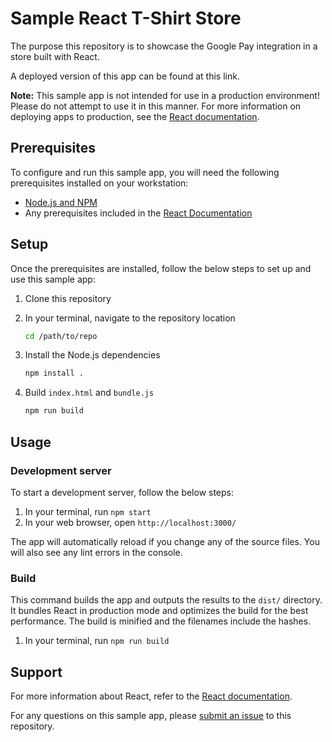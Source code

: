 # Sample React T-Shirt Store

The purpose this repository is to showcase the Google Pay integration in a store
built with React.

A deployed version of this app can be found at this link.

**Note:** This sample app is not intended for use in a production environment!
Please do not attempt to use it in this manner. For more information on
deploying apps to production, see the
[React documentation](https://create-react-app.dev/docs/deployment/).

## Prerequisites

To configure and run this sample app, you will need the following prerequisites
installed on your workstation:

*   [Node.js and NPM](https://docs.npmjs.com/downloading-and-installing-node-js-and-npm)
*   Any prerequisites included in the
    [React Documentation](https://reactjs.org/docs/getting-started.html)

## Setup

Once the prerequisites are installed, follow the below steps to set up and use
this sample app:

1.  Clone this repository
1.  In your terminal, navigate to the repository location

    ```bash
    cd /path/to/repo
    ```

1.  Install the Node.js dependencies

    ```bash
    npm install .
    ```

1.  Build `index.html` and `bundle.js`

    ```bash
    npm run build
    ```

## Usage

### Development server

To start a development server, follow the below steps:

1.  In your terminal, run `npm start`
1.  In your web browser, open `http://localhost:3000/`

The app will automatically reload if you change any of the source files. You
will also see any lint errors in the console.

### Build

This command builds the app and outputs the results to the `dist/` directory.
It bundles React in production mode and optimizes the build for the best
performance. The build is minified and the filenames include the hashes.

1.  In your terminal, run `npm run build`

## Support

For more information about React, refer to the
[React documentation](https://reactjs.org/).

For any questions on this sample app, please
[submit an issue](https://github.com/google-pay/angular-store/issues/new) to
this repository.




